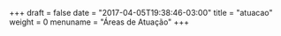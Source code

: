 +++
draft = false
date = "2017-04-05T19:38:46-03:00"
title = "atuacao"
weight = 0
menuname = "Áreas de Atuação"
+++

